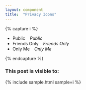 ```yaml
---
layout: component
title:  "Privacy Icons"
---
```


{% capture i %}
<ul>
  <li><span class="icon-globe">Public</span> &ensp; <em>Public</em></li>
  <li><span class="icon-friends">Friends Only</span> &ensp; <em>Friends Only</em></li>
  <li><span class="icon-lock">Only Me</span> &ensp; <em>Only Me</em></li>
</ul>
{% endcapture %}

### This post is visible to:
{% include sample.html sample=i %}